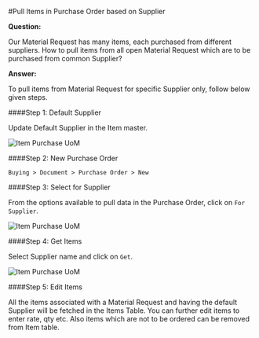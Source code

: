 <!-- add-breadcrumbs -->
#Pull Items in Purchase Order based on Supplier

**Question:**

Our Material Request has many items, each purchased from different suppliers. How to pull items from all open Material Request which are to be purchased from common Supplier?

**Answer:**

To pull items from Material Request for specific Supplier only, follow below given steps.

####Step 1:  Default Supplier

Update Default Supplier in the Item master.

<img alt="Item Purchase UoM" class="screenshot" src="/docs/assets/img/articles/for-supplier-2.png">

####Step 2:  New Purchase Order

`Buying > Document > Purchase Order > New`

####Step 3:  Select for Supplier

From the options available to pull data in the Purchase Order, click on `For Supplier`.

<img alt="Item Purchase UoM" class="screenshot" src="/docs/assets/img/articles/for-supplier-1.gif">

####Step 4: Get Items

Select Supplier name and click on `Get`.

<img alt="Item Purchase UoM" class="screenshot" src="/docs/assets/img/articles/for-supplier-3.png">

####Step 5: Edit Items

All the items associated with a Material Request and having the default Supplier will be fetched in the Items Table. You can further edit items to enter rate, qty etc. Also items which are not to be ordered can be removed from Item table.